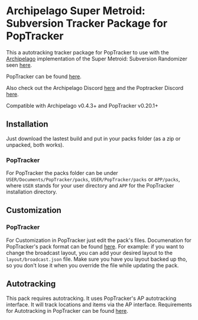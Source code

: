# Archipelago Super Metroid: Subversion Tracker Package for PopTracker

This a autotracking tracker package for PopTracker to use with the [Archipelago](https://archipelago.gg/) implementation of the Super Metroid: Subversion Randomizer seen [here](https://github.com/SubversionRando/SubversionRando).

PopTracker can be found [here](https://github.com/black-sliver/PopTracker/releases).

Also check out the Archipelago Discord [here](https://discord.gg/8Z65BR2) and the Poptracker Discord [here](https://discord.com/invite/gwThqMCPgK).

Compatible with Archipelago v0.4.3+ and PopTracker v0.20.1+

## Installation

Just download the lastest build and put in your packs folder (as a zip or unpacked, both works).

### PopTracker

For PopTracker the packs folder can be under `USER/Documents/PopTracker/packs`, `USER/PopTracker/packs` or `APP/packs`, where `USER` stands for your user directory and `APP` for the PopTracker installation directory.

## Customization

### PopTracker

For Customization in PopTracker just edit the pack's files. Documenation for PopTracker's pack format can be found [here](https://github.com/black-sliver/PopTracker/blob/master/doc/PACKS.md).
For example: if you want to change the broadcast layout, you can add your desired layout to the `layout/broadcast.json` file.
Make sure you have you layout backed up tho, so you don't lose it when you override the file while updating the pack.

## Autotracking

This pack requires autotracking. It uses PopTracker's AP autotracking interface. It will track locations and items via the AP interface. Requirements for Autotracking in PopTracker can be found [here](https://github.com/black-sliver/PopTracker/#auto-tracking).

